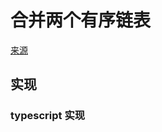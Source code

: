 # 合并两个有序链表
[来源](https://leetcode.cn/problems/merge-two-sorted-lists/)

## 实现

### typescript 实现
```typescript

```
